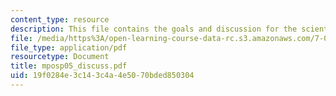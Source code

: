 ```yaml
---
content_type: resource
description: This file contains the goals and discussion for the scientific writing.
file: /media/https%3A/open-learning-course-data-rc.s3.amazonaws.com/7-02ci-experimental-biology-communications-intensive-spring-2005/19f0284e3c143c4a4e5070bded850304_mposp05_discuss.pdf
file_type: application/pdf
resourcetype: Document
title: mposp05_discuss.pdf
uid: 19f0284e-3c14-3c4a-4e50-70bded850304
---
```

